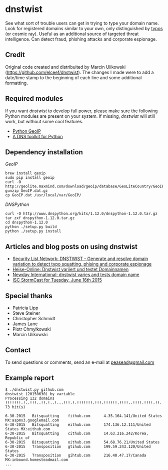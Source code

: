 dnstwist
========
See what sort of trouble users can get in trying to type your domain name. Look for registered domains similar to your own, only distinguished by [typos](https://en.wikipedia.org/wiki/Typosquatting) (or cosmic ray). Useful as an additional source of targeted threat intelligence. Can detect fraud, phishing attacks and corporate espionage.

Credit
------
Original code created and distribuited by Marcin Ulikowski (https://github.com/elceef/dnstwist). The changes I made were to add a date/time stamp to the beginning of each line and some additional formatting.

Required modules
----------------
If you want *dnstwist* to develop full power, please make sure the following Python modules are present on your system. If missing, *dnstwist* will still work, but without some cool features.

* [Python GeoIP](https://pypi.python.org/pypi/GeoIP/)
* [A DNS toolkit for Python](http://www.dnspython.org/)

Dependency installation
----------------
*GeoIP*
```
brew install geoip
sudo pip install geoip
curl -O http://geolite.maxmind.com/download/geoip/database/GeoLiteCountry/GeoIP.dat.gz
gunzip GeoIP.dat.gz
cp GeoIP.dat /usr/local/var/GeoIP/
```
*DNSPython*
```
curl -O http://www.dnspython.org/kits/1.12.0/dnspython-1.12.0.tar.gz
tar zxf dnspython-1.12.0.tar.gz
cd dnspython-1.12.0
python ./setup.py build
python ./setup.py install
```
Articles and blog posts on using dnstwist
-----------------------------------------
* [Security List Network: DNSTWIST - Generate and resolve domain variation to detect typo squatting, phising and corporate espionage](http://seclist.us/dnstwist-generate-and-resolve-domain-variations-to-detect-typo-squatting-phishing-and-corporate-espionage.html)
* [Heise-Online: Dnstwist variiert und testet Domainnamen](http://www.heise.de/newsticker/meldung/Dnstwist-variiert-und-testet-Domainnamen-2690418.html)
* [Newday International: dnstwist varies and tests domain name](https://www.newday.mk/dnstwist-varies-and-tests-domain-name/)
* [ISC StormCast for Tuesday, June 16th 2015](https://isc.sans.edu/podcastdetail.html?id=4529)

Special thanks
--------------
* Patricia Lipp
* Steve Steiner
* Christopher Schmidt
* James Lane
* Piotr Chmyłkowski
* Marcin Ulikowski

Contact
-------
To send questions or comments, send an e-mail at [peasead@gmail.com](mailto:peasead@gmail.com)

Example report
--------------
```
$ ./dnstwist.py github.com
dnstwist (20150630) by variable
Processing 132 domains !!!!!!!.!..!!!..!!.!..!...!!!.!.!!!!!!!.!!!.!!!!!!.!!!!..!!!!.!!!!.!!.!!!.!!.!.!!!!!...!....!!.....!..!.!...!!....!...!....!..!!.... 73 hit(s)

6-30-2015	Bitsquatting    fithub.com      4.35.164.141/United States MX:aspmx3.googlemail.com
6-30-2015	Bitsquatting    eithub.com      174.136.12.111/United States MX:eithub.com
6-30-2015	Bitsquatting    cithub.com      14.63.216.242/Korea, Republic of
6-30-2015	Bitsquatting    oithub.com      54.68.76.21/United States
6-30-2015	Transposition   gtihub.com      199.59.243.120/United States
6-30-2015	Transposition   gihtub.com      216.40.47.17/Canada MX:inbound.homesteadmail.com
...
```
